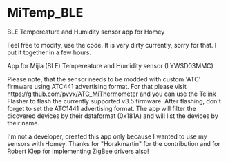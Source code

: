 # MiTemp_BLE

BLE Tempereature and Humidity sensor app for Homey

Feel free to modify, use the code. It is very dirty currently, sorry for that. I put it together in a few hours.


App for Mijia (BLE) Tempereature and Humidity sensor (LYWSD03MMC)

Please note, that the sensor needs to be modded with custom 'ATC' firmware using ATC441 advertising format.
For that please visit https://github.com/pvvx/ATC_MiThermometer and you can use the Telink Flasher to flash the currently supported v3.5 firmware.
After flashing, don't forget to set the ATC1441 advertising format.
The app will filter the dicovered devices by their dataformat (0x181A) and will list the devices by their name.

I'm not a developer, created this app only because I wanted to use my sensors with Homey. Thanks for "Horakmartin" for the contribution and for Robert Klep for implementing ZigBee drivers also!
